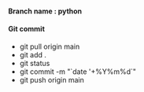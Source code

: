#### Branch name : python

#### Git commit
- git pull origin main
- git add .
- git status
- git commit -m "\`date '+%Y%m%d`"
- git push origin main
